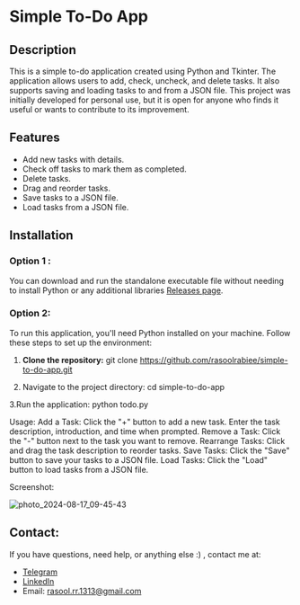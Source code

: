# Simple To-Do App

## Description

This is a simple to-do application created using Python and Tkinter. The application allows users to add, check, uncheck, and delete tasks. It also supports saving and loading tasks to and from a JSON file. This project was initially developed for personal use, but it is open for anyone who finds it useful or wants to contribute to its improvement.

## Features

- Add new tasks with details.
- Check off tasks to mark them as completed.
- Delete tasks.
- Drag and reorder tasks.
- Save tasks to a JSON file.
- Load tasks from a JSON file.

## Installation
### Option 1 :
You can download and run the standalone executable file without needing to install Python or any additional libraries
[Releases page](https://github.com/rasoolrabiee/simple-to-do-app/releases/tag/v1.0.0).


### Option 2:
To run this application, you'll need Python installed on your machine. Follow these steps to set up the environment:

1. **Clone the repository:**
   git clone https://github.com/rasoolrabiee/simple-to-do-app.git

2. Navigate to the project directory:
   cd simple-to-do-app

3.Run the application:
   python todo.py


Usage:
   Add a Task: Click the "+" button to add a new task. Enter the task description, introduction, and time when prompted.
   Remove a Task: Click the "-" button next to the task you want to remove.
   Rearrange Tasks: Click and drag the task description to reorder tasks.
   Save Tasks: Click the "Save" button to save your tasks to a JSON file.
   Load Tasks: Click the "Load" button to load tasks from a JSON file.


Screenshot:

![photo_2024-08-17_09-45-43](https://github.com/user-attachments/assets/77903095-23e2-45bc-8783-6cfc5ef81d0c)



## Contact:
If you have questions, need help, or anything else :) , contact me at:

- [Telegram](https://t.me/RasoolRabiee)
- [LinkedIn](https://www.linkedin.com/in/rasoolrabiee/)
- Email: [rasool.rr.1313@gmail.com](mailto:rasool.rr.1313@gmail.com)









